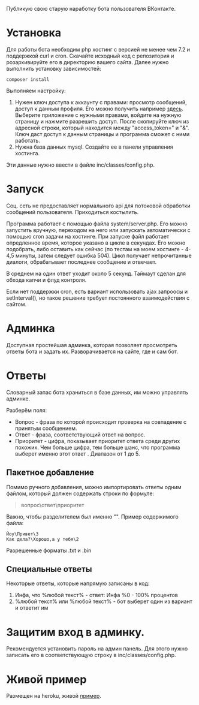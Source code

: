 Публикую свою старую наработку бота пользователя ВКонтакте.

# Установка
Для работы бота необходим php хостинг с версией не менее чем 7.2 и поддержкой curl и cron. Скачайте исходный код с репозитория и розархивируйте его в директорию вашего сайта. Далее нужно выполнить установку зависимостей:

```
composer install
```

Выполняем настройку:
1. Нужен ключ доступа к аккаунту с правами: просмотр сообщений, доступ к данным профиля. Его можно получить например [здесь](https://vkhost.github.io/). Выберите приложение с нужными правами, войдите на нужную страницу и нажмите разрешить доступ. После скопируйте ключ из адресной строки, который находится между "access_token=" и "&". Ключ даст доступ к данным страницы и программа сможет с ними работать.
2. Нужна база данных mysql. Создайте ее в панели управления хостинга.

Эти данные нужно ввести в файле inc/classes/config.php.


# Запуск
Соц. сеть не предоставляет нормального api для потоковой обработки сообщений пользователя. Приходиться костылить.

Программа работает с помощью файла system/server.php. Его можно запустить вручную, переходом на него или запускать автоматически с помощью cron задачи на хостинге. При запуске файл работает опредленное время, которое указано в цикле в секундах. Его можно подобрать, либо оставить как сейчас (по тестам на моем хостинге - 4-4,5 минуты, затем следует ошибка 504). Цикл получает непрочитанные диалоги, обрабатывает последнее сообщение и отвечает.

В среднем на один ответ уходит около 5 секунд. Таймаут сделан для обхода капчи и флуд контроля.

Если нет поддержки cron, есть вариант использовать ajax запроосы и setInterval(), но такое решение требует постоянного взаимодействия с сайтом.


# Админка
Доступная простейшая админка, которая позволяет просмотреть ответы бота и задать их. Разворачивается на сайте, где и сам бот.


# Ответы
Словарный запас бота храниться в базе данных, им можно управлять админке.

Разберём поля:
- Вопрос - фраза по которой происходит проверка на совпадение с принятым сообщением.
- Ответ - фраза, соответствующий ответ на вопрос.
- Приоритет - цифра, показывает приоритет ответа среди других похожих. Чем больше цифра, тем больше шанс, что программа выберет именно этот ответ . Диапазон от 1 до 5.

## Пакетное добавление
Помимо ручного добавления, можно импортировать ответы одним файлом, который должен содержать строки по формуле:

> вопрос\ответ\приоритет

Важно, чтобы разделителем был именно "\". Пример содержимого файла:

```
Йоу\Привет\3
Как дела?\Хорошо,а у тебя\2
```

Разрешенные форматы .txt и .bin

## Специальные ответы
Некоторые ответы, которые напрямую записаны в код:
1. Инфа, что %любой текст% - ответ: Инфа %0 - 100% процентов
2. %любой текст% или %любой текст% - бот выберет один из вариант и ответит им


# Защитим вход в админку.
Рекомендуется установить пароль на админ панель. Для этого нужно записать его в соответствующую строку в inc/classes/config.php.

# Живой пример
Размещен на heroku, живой [пример](https://vk.com/carl_111111).
